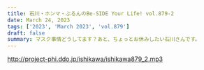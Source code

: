 ```yaml
---
title: 石川・ホンマ・ぶるんのBe-SIDE Your Life! vol.879-2
date: March 24, 2023
tags: ['2023', 'March 2023', 'vol.879']
draft: false
summary: マスク事情どうしてます？あと、ちょっとお休みしたい石川さんです。
---
```


http://project-phi.ddo.jp/ishikawa/ishikawa879_2.mp3